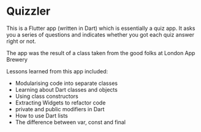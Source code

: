 # Quizzler

This is a Flutter app (written in Dart) which is essentially a quiz app. It asks you a series of questions and indicates whether you got each quiz answer right or not.

The app was the result of a class taken from the good folks at London App Brewery

Lessons learned from this app included:

- Modularising code into separate classes
- Learning about Dart classes and objects
- Using class constructors
- Extracting Widgets to refactor code
- private and public modifiers in Dart
- How to use Dart lists
- The difference between var, const and final

